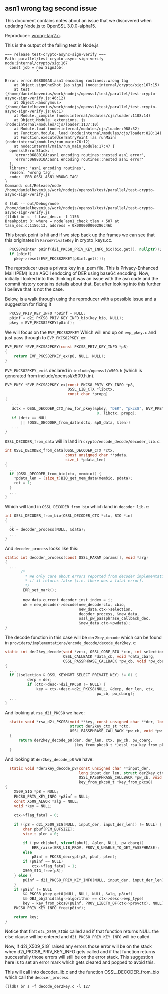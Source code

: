 ## asn1 wrong tag second issue
This document contains notes about an issue that we discovered when updating
Node.js to OpenSSL 3.0.0-alpha15.

Reproducer: [wrong-tag2.c](../wrong-tag2.c).

This is the output of the failing test in Node.js
```console
=== release test-crypto-async-sign-verify ===                                 
Path: parallel/test-crypto-async-sign-verify
node:internal/crypto/sig:167
  const job = new SignJob(
              ^

Error: error:068000A8:asn1 encoding routines::wrong tag
    at Object.signOneShot [as sign] (node:internal/crypto/sig:167:15)
    at test (/home/danielbevenius/work/nodejs/openssl/test/parallel/test-crypto-async-sign-verify.js:46:12)
    at Object.<anonymous> (/home/danielbevenius/work/nodejs/openssl/test/parallel/test-crypto-async-sign-verify.js:68:1)
    at Module._compile (node:internal/modules/cjs/loader:1108:14)
    at Object.Module._extensions..js (node:internal/modules/cjs/loader:1137:10)
    at Module.load (node:internal/modules/cjs/loader:988:32)
    at Function.Module._load (node:internal/modules/cjs/loader:828:14)
    at Function.executeUserEntryPoint [as runMain] (node:internal/modules/run_main:76:12)
    at node:internal/main/run_main_module:17:47 {
  opensslErrorStack: [
    'error:0688010A:asn1 encoding routines::nested asn1 error',
    'error:0688010A:asn1 encoding routines::nested asn1 error'
  ],
  library: 'asn1 encoding routines',
  reason: 'wrong tag',
  code: 'ERR_OSSL_ASN1_WRONG_TAG'
}
Command: out/Release/node /home/danielbevenius/work/nodejs/openssl/test/parallel/test-crypto-async-sign-verify.js
```
```console
$ lldb -- out/Debug/node /home/danielbevenius/work/nodejs/openssl/test/parallel/test-crypto-async-sign-verify.js
(lldb) br s -f tasn_dec.c -l 1156
Breakpoint 3: where = node`asn1_check_tlen + 507 at tasn_dec.c:1156:13, address = 0x000000000286c46b
```
This break point is hit and if we step back up the frames we can see that this
originates in `ParsePrivateKey` in crypto_keys.cc.
```c++
  PKCS8Pointer p8inf(d2i_PKCS8_PRIV_KEY_INFO_bio(bio.get(), nullptr));    
  if (p8inf)                                                                  
    pkey->reset(EVP_PKCS82PKEY(p8inf.get()));    
```

The reproducer uses a private key in a .pem file. This is Privacy-Enhanced Mail
(PEM) is an ASCII endocing of DER using base64 encoding.
Now, initially I looked into this thinking it was an issue with the asn code
and the commit history contains details about that. But after looking into this
further I believe that is not the case. 

Below, is a walk through using the reproducer with a possible issue and a
suggestion for fixing it

```c
  PKCS8_PRIV_KEY_INFO *p8inf = NULL;
  p8inf = d2i_PKCS8_PRIV_KEY_INFO_bio(key_bio, NULL);
  pkey = EVP_PKCS82PKEY(p8inf);
```
We will focus on the `EVP_PKCS82PKEY` Which will end up on `evp_pkey.c` and just
pass through to `EVP_PKCS82PKEY_ex`:
```c
EVP_PKEY *EVP_PKCS82PKEY(const PKCS8_PRIV_KEY_INFO *p8)                            
{                                                                                  
    return EVP_PKCS82PKEY_ex(p8, NULL, NULL);                                      
}
```
`EVP_PKCS82PKEY_ex` is declared in `include/openssl/x509.h` (which is generated
from include/openssl/x509.h.in).
```c
EVP_PKEY *EVP_PKCS82PKEY_ex(const PKCS8_PRIV_KEY_INFO *p8,
                            OSSL_LIB_CTX *libctx,
                            const char *propq)                                     
{ 
   ...
   dctx = OSSL_DECODER_CTX_new_for_pkey(&pkey, "DER", "pkcs8", EVP_PKEY_NONE,  
                                         0, libctx, propq);                        
   if (dctx == NULL                                                               
       || !OSSL_DECODER_from_data(dctx, &p8_data, &len))      
   ...
}
```
`OSSL_DECODER_from_data` will in land in `crypto/encode_decode/decoder_lib.c`:
```c
int OSSL_DECODER_from_data(OSSL_DECODER_CTX *ctx,
                           const unsigned char **pdata,  
                           size_t *pdata_len)                                   
{
  ...
  if (OSSL_DECODER_from_bio(ctx, membio)) {                                   
    *pdata_len = (size_t)BIO_get_mem_data(membio, pdata);                   
    ret = 1;                                                                
  }                    
  ...
}
```
Which will land in `OSSL_DECODER_from_bio` which land in `decoder_lib.c`:
```c
int OSSL_DECODER_from_bio(OSSL_DECODER_CTX *ctx, BIO *in)                       
{ 
  ...
  ok = decoder_process(NULL, &data);      
  ...
}
```
And `decoder_process` looks like this:
```c
static int decoder_process(const OSSL_PARAM params[], void *arg)                
{ 
  ...
       /*                                                                      
         * We only care about errors reported from decoder implementations      
         * if it returns false (i.e. there was a fatal error).                  
         */                                                                     
        ERR_set_mark();                                                         
                                                                                
        new_data.current_decoder_inst_index = i;                                
        ok = new_decoder->decode(new_decoderctx, cbio,                          
                                 new_data.ctx->selection,                       
                                 decoder_process, &new_data,                    
                                 ossl_pw_passphrase_callback_dec,               
                                 &new_data.ctx->pwdata);    
}
```
The decode function in this case will be `der2key_decode` which can be found
in `providers/implementations/encode_decode/decode_der2key.c`:
```c
static int der2key_decode(void *vctx, OSSL_CORE_BIO *cin, int selection,        
                          OSSL_CALLBACK *data_cb, void *data_cbarg,             
                          OSSL_PASSPHRASE_CALLBACK *pw_cb, void *pw_cbarg)         
{
  ...
  if ((selection & OSSL_KEYMGMT_SELECT_PRIVATE_KEY) != 0) {                      
          derp = der;                                                                
          if (ctx->desc->d2i_PKCS8 != NULL) {                                        
              key = ctx->desc->d2i_PKCS8(NULL, &derp, der_len, ctx,                  
                                         pw_cb, pw_cbarg);
  ...
}
```
And looking at `rsa_d2i_PKCS8` we have:
```c
  static void *rsa_d2i_PKCS8(void **key, const unsigned char **der, long der_len,    
                             struct der2key_ctx_st *ctx,                             
                             OSSL_PASSPHRASE_CALLBACK *pw_cb, void *pw_cbarg)        
  {                                                                                  
      return der2key_decode_p8(der, der_len, ctx, pw_cb, pw_cbarg,                   
                               (key_from_pkcs8_t *)ossl_rsa_key_from_pkcs8);         
  }
```
And looking at `der2key_decode_p8` we have:
```c
  static void *der2key_decode_p8(const unsigned char **input_der,                    
                                 long input_der_len, struct der2key_ctx_st *ctx,     
                                 OSSL_PASSPHRASE_CALLBACK *pw_cb, void *pw_cbarg,    
                                 key_from_pkcs8_t *key_from_pkcs8)                   
{ 
    X509_SIG *p8 = NULL;                                                           
    PKCS8_PRIV_KEY_INFO *p8inf = NULL;                                             
    const X509_ALGOR *alg = NULL;                                                  
    void *key = NULL;                                                              
    
    ctx->flag_fatal = 0;                                                           
                                                                                     
    if ((p8 = d2i_X509_SIG(NULL, input_der, input_der_len)) != NULL) {             
        char pbuf[PEM_BUFSIZE];                                                    
        size_t plen = 0;                                                           

        if (!pw_cb(pbuf, sizeof(pbuf), &plen, NULL, pw_cbarg))                     
            ERR_raise(ERR_LIB_PROV, PROV_R_UNABLE_TO_GET_PASSPHRASE);              
        else                                                                       
            p8inf = PKCS8_decrypt(p8, pbuf, plen);                                 
        if (p8inf == NULL)                                                         
            ctx->flag_fatal = 1;                                                   
        X509_SIG_free(p8);                                                         
    } else {                                                                       
        p8inf = d2i_PKCS8_PRIV_KEY_INFO(NULL, input_der, input_der_len);           
    }                                                                           
    if (p8inf != NULL                                                           
        && PKCS8_pkey_get0(NULL, NULL, NULL, &alg, p8inf)                       
        && OBJ_obj2nid(alg->algorithm) == ctx->desc->evp_type)                  
        key = key_from_pkcs8(p8inf, PROV_LIBCTX_OF(ctx->provctx), NULL);        
    PKCS8_PRIV_KEY_INFO_free(p8inf);                                            

    return key;                                                                 
}                 
```
Notice that first `d2i_X509_SIG`is called and if that function returns NULL the
else clause will be entered and `d2i_PKCS8_PRIV_KEY_INFO` will be called.

Now, if d2i_X509_SIG` raised any errors those error will be on the stack when
d2i_PKCS8_PRIV_KEY_INFO gets called and if that function returns successfully
those errors will still be on the error stack. This suggestion here is to
set an error mark which gets cleared and popped to avoid this.


This will call into decoder_lib.c and the function OSSL_DECODER_from_bio
which call the `decocer_process`.
```console
(lldb) br s -f decode_der2key.c -l 127
```



